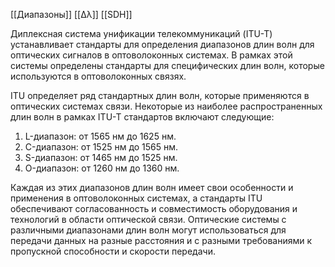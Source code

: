 
[[Диапазоны]]
[[Δλ]]
[[SDH]]

Диплексная система унификации телекоммуникаций (ITU-T) устанавливает стандарты для определения диапазонов длин волн для оптических сигналов в оптоволоконных системах. В рамках этой системы определены стандарты для специфических длин волн, которые используются в оптоволоконных связях.

ITU определяет ряд стандартных длин волн, которые применяются в оптических системах связи. Некоторые из наиболее распространенных длин волн в рамках ITU-T стандартов включают следующие:

1. L-диапазон: от 1565 нм до 1625 нм.
2. C-диапазон: от 1525 нм до 1565 нм.
3. S-диапазон: от 1465 нм до 1525 нм.
4. O-диапазон: от 1260 нм до 1360 нм.

Каждая из этих диапазонов длин волн имеет свои особенности и применения в оптоволоконных системах, а стандарты ITU обеспечивают согласованность и совместимость оборудования и технологий в области оптической связи. Оптические системы с различными диапазонами длин волн могут использоваться для передачи данных на разные расстояния и с разными требованиями к пропускной способности и скорости передачи.